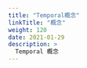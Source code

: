 ```yaml
---
title: "Temporal概念"
linkTitle: "概念"
weight: 120
date: 2021-01-29
description: >
  Temporal 概念
---
```


